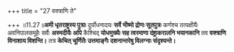 +++
title = "27 वक्त्राणि ते"

+++
॥11.27॥**अमी धृतराष्ट्रस्य पुत्राः** दुर्योधनादयः **सर्वे भीष्मो
द्रोणः सूतपुत्रः** कर्णश्च तत्पक्षीयैः अवनिपालसमूहैः सर्वैः **अस्मदीयैः
अपि** कैश्चिद् **योधमुख्यैः सह त्वरमाणा दंष्ट्राकरालनि भयानकानि** तव
**वक्त्राणि विनाशाय विशन्ति।** तत्र **केचित् चूर्णितैः उत्तमाङ्गैः
दशनान्तरेषु विलग्नाः संदृश्यन्ते।**
